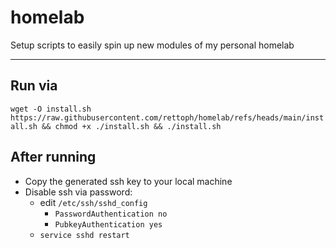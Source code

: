 # homelab
Setup scripts to easily spin up new modules of my personal homelab

---

## Run via
`wget -O install.sh https://raw.githubusercontent.com/rettoph/homelab/refs/heads/main/install.sh && chmod +x ./install.sh && ./install.sh`

## After running
- Copy the generated ssh key to your local machine
- Disable ssh via password:
  - edit `/etc/ssh/sshd_config`
    - `PasswordAuthentication no`
    - `PubkeyAuthentication yes`
  - `service sshd restart`
